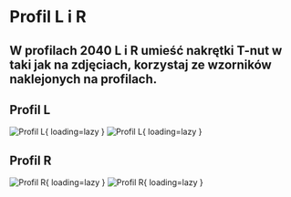 # Profil L i R

## W profilach 2040 L i R umieść nakrętki T-nut w taki jak na zdjęciach,  korzystaj ze wzorników naklejonych na profilach.

## Profil L

![Profil L](/MkDocsTest/resources/step2.69.webp){ loading=lazy }
![Profil L](/MkDocsTest/resources/step2.70.webp){ loading=lazy }

## Profil R

![Profil R](/MkDocsTest/resources/step2.71.webp){ loading=lazy }
![Profil R](/MkDocsTest/resources/step2.72.webp){ loading=lazy }